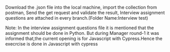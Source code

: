 Download the .json file into the local machine,
import the collection from postman,
Send the get request and validate the result,
Interview assignment questions are attached in every branch.(Folder Name:Interview test)

Note: In the interview assignment questions file it is mentioned that the assignment should be done in Python. But during Manager round-1 it was informed that,the current opening is for Javascript with Cypress.Hence the execrcise is done in Javascript with cypress
